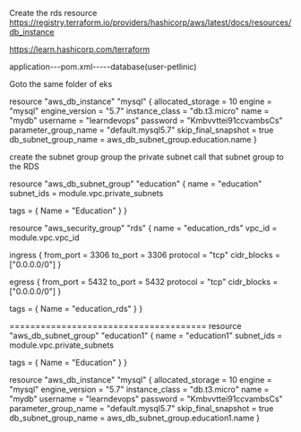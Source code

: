 Create the rds resource
https://registry.terraform.io/providers/hashicorp/aws/latest/docs/resources/db_instance

https://learn.hashicorp.com/terraform



application---pom.xml-----database(user-petlinic)

Goto the same folder of eks 

resource "aws_db_instance" "mysql" {
  allocated_storage    = 10
  engine               = "mysql"
  engine_version       = "5.7"
  instance_class       = "db.t3.micro"
  name                 = "mydb"
  username             = "learndevops"
  password             = "Kmbvvttei91ccvambsCs"
  parameter_group_name = "default.mysql5.7"
  skip_final_snapshot  = true
  db_subnet_group_name   = aws_db_subnet_group.education.name
}


create the subnet group
group the private subnet
call that subnet group to the RDS


resource "aws_db_subnet_group" "education" {
  name       = "education"
  subnet_ids = module.vpc.private_subnets

  tags = {
    Name = "Education"
  }
}


resource "aws_security_group" "rds" {
  name   = "education_rds"
  vpc_id = module.vpc.vpc_id

  ingress {
    from_port   = 3306
    to_port     = 3306
    protocol    = "tcp"
    cidr_blocks = ["0.0.0.0/0"]
  }

  egress {
    from_port   = 5432
    to_port     = 5432
    protocol    = "tcp"
    cidr_blocks = ["0.0.0.0/0"]
  }

  tags = {
    Name = "education_rds"
  }
}


======================================
resource "aws_db_subnet_group" "education1" {
  name       = "education1"
  subnet_ids = module.vpc.private_subnets

  tags = {
    Name = "Education"
  }
}

resource "aws_db_instance" "mysql" {
  allocated_storage    = 10
  engine               = "mysql"
  engine_version       = "5.7"
  instance_class       = "db.t3.micro"
  name                 = "mydb"
  username             = "learndevops"
  password             = "Kmbvvttei91ccvambsCs"
  parameter_group_name = "default.mysql5.7"
  skip_final_snapshot  = true
  db_subnet_group_name   = aws_db_subnet_group.education1.name
}
